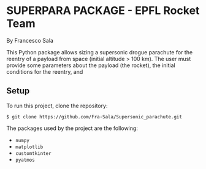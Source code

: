 # SUPERPARA PACKAGE - EPFL Rocket Team 
By Francesco Sala

This Python package allows sizing a supersonic drogue parachute for the reentry of a payload from space (initial altitude > 100 km).
The user must provide some parameters about the payload (the rocket), the initial conditions for the reentry, and 


## Setup
To run this project, clone the repository:

```
$ git clone https://github.com/Fra-Sala/Supersonic_parachute.git
```

The packages used by the project are the following:
 
 - `numpy`
 - `matplotlib`
 - `customtkinter`
 - `pyatmos`

